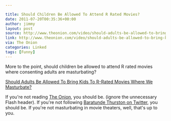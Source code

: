```yaml
---

title: Should Children Be Allowed To Attend R Rated Movies?
date: 2011-07-20T00:35:36+00:00
author: jimmy
layout: post
source: http://www.theonion.com/video/should-adults-be-allowed-to-bring-kids-to-rrated-m,20961
link: http://www.theonion.com/video/should-adults-be-allowed-to-bring-kids-to-rrated-m,20961
via: The Onion
categories: Linked
tags: [Funny]
---
```


More to the point, should children be allowed to attend R rated movies where consenting adults are masturbating? 

  
[Should Adults Be Allowed To Bring Kids To R-Rated Movies Where We Masturbate?][1]

If you're not reading [The Onion][2], you should be. (ignore the unnecessary Flash header). If you're not following [Baratunde Thurston on Twitter][3], you should be. If you're not masturbating in movie theaters, well, that's up to you. 

[1]:	http://www.theonion.com/video/should-adults-be-allowed-to-bring-kids-to-rrated-m,20961
[2]:	http://www.theonion.com
[3]:	http://www.twitter.com/baratunde